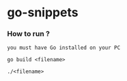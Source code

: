 # go-snippets

### How to run ?

`you must have Go installed on your PC`

`go build <filename>`

`./<filename>`
